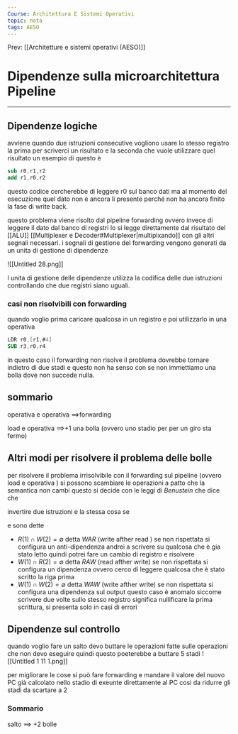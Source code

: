 ```yaml
---
Course: Architettura E Sistemi Operativi
topic: nota
tags: AESO
---
```


Prev: [[Architetture e sistemi operativi (AESO)]]

# Dipendenze sulla microarchitettura Pipeline
---


## Dipendenze logiche

avviene quando due istruzioni consecutive vogliono usare lo stesso registro la prima per scriverci un risultato e la seconda che vuole utilizzare quel risultato un esempio di questo è

```nasm
sub r0,r1,r2
add r1,r0,r2
```

questo codice cercherebbe di leggere r0 sul banco dati ma al momento del esecuzione quel dato non è ancora li presente perché non ha ancora finito la fase di write back.

questo problema viene risolto dal pipeline forwarding ovvero invece di leggere il dato dal banco di registri lo si legge direttamente dal risultato del [[ALU]] [[Multiplexer e Decoder#Multiplexer|multiplxando]] con gli altri segnali necessari. i segnali di gestione del forwarding vengono generati da un unita di gestione di dipendenze

![[Untitled 28.png]]

l unita di gestione delle dipendenze utilizza la codifica delle due istruzioni controllando che due registri siano uguali.

### casi non risolvibili con forwarding

quando voglio prima caricare qualcosa in un registro e poi utilizzarlo in una operativa

```nasm
LDR r0,[r1,#4]
SUB r3,r0,r4
```

in questo caso il forwarding non risolve il problema dovrebbe tornare indietro di due stadi e questo non ha senso con se non immettiamo una bolla dove non succede nulla.

## sommario

operativa e operativa $\implies$forwarding

load e operativa $\implies$+1 una bolla (ovvero uno stadio per per un giro sta fermo)

## Altri modi per risolvere il problema delle bolle

per risolvere il problema irrisolvibile con il forwarding sul pipeline  (ovvero load e operativa ) si possono scambiare le operazioni a patto che la semantica non cambi questo si decide con le leggi di _Benustein_ che dice che

invertire due istruzioni e la stessa cosa se

e sono dette

- $R(1)\cap W(2) = \emptyset$   detta _WAR_ (write afther read ) se non rispettata si configura un anti-dipendenza andrei a scrivere su qualcosa che è gia stato letto quindi potrei fare un cambio di registro e risolvere
- $W(1)\cap R(2) = \emptyset$  detta _RAW_ (read afther write) se non rispettata si configura  un dipendenza ovvero cerco di leggere qualcosa che è stato scritto la riga prima
- $W(1)\cap W(2) = \emptyset$ detta _WAW_ (write afther write) se non rispettata si configura una dipendenza sul output questo caso è anomalo  siccome scrivere due volte sullo stesso registro significa nullificare la prima scrittura, si presenta solo in casi di errori

## Dipendenze sul controllo

quando voglio fare un salto devo buttare le operazioni fatte sulle operazioni che non devo eseguire quindi questo poeterebbe a buttare 5 stadi
![[Untitled 1 11 1.png]]


 per migliorare le cose si può fare forwarding e mandare il valore del nuovo PC già calcolato nello stadio di exeunte direttamente al PC cosi da ridurre gli stadi da scartare a 2

### Sommario

salto $\implies$ +2 bolle
